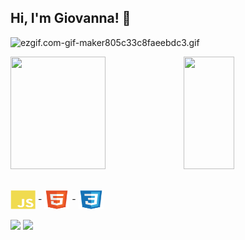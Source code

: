 ## Hi, I'm Giovanna! :star2:

![ezgif.com-gif-maker805c33c8faeebdc3.gif](https://www.imagemhost.com.br/images/2021/04/05/ezgif.com-gif-maker805c33c8faeebdc3.gif)

<div style="display: flex" ><br>
  <img width="55%" height="180em" src="https://github-readme-stats-eight-theta.vercel.app/api?username=giovanna-mrosa&show_icons=true&theme=dracula&include_all_commits=true&count_private=true"/>
  <img  width="40%" height="180em" src="https://github-readme-stats-eight-theta.vercel.app/api/top-langs/?username=giovanna-mrosa&layout=compact&langs_count=8&theme=dracula"/>
</div><br>

<div style="display: inline_block"><br>
<img align="center" alt="Rafa-Js" height="30" width="40" src="https://raw.githubusercontent.com/devicons/devicon/master/icons/javascript/javascript-plain.svg"> -
<img align="center" alt="Rafa-HTML" height="30" width="40" src="https://raw.githubusercontent.com/devicons/devicon/master/icons/html5/html5-original.svg"> -
  <img align="center" alt="Rafa-CSS" height="30" width="40" src="https://raw.githubusercontent.com/devicons/devicon/master/icons/css3/css3-original.svg">
</div><br>


<div>
<a href="https://www.linkedin.com/in/giovannamarcarorosa" target="_blank"><img src="https://img.shields.io/badge/-LinkedIn-%230077B5?style=for-the-badge&logo=linkedin&logoColor=white" target="_blank"></a>
<a href = "mailto: gmarcaro@gmail.com"><img src="https://img.shields.io/badge/-Gmail-%23EA4335?style=for-the-badge&logo=gmail&logoColor=white" target="_blank"></a>
</div>
